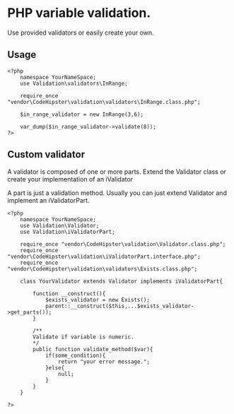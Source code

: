 PHP variable validation.
========================

Use provided validators or easily create your own.

Usage
-----

    <?php
        namespace YourNameSpace;
        use Validation\validators\InRange;

        require_once "vendor\CodeHipster\validation\validators\InRange.class.php";

        $in_range_validator = new InRange(3,6);

        var_dump($in_range_validator->validate(8));
    ?>
    
Custom validator
----------------

A validator is composed of one or more parts.
Extend the Validator class or create your implementation of an iValidator

A part is just a validation method.
Usually you can just extend Validator and implement an iValidatorPart. 

    <?php
        namespace YourNameSpace;
        use Validation\Validator;
        use Validation\iValidatorPart;

        require_once "vendor\CodeHipster\validation\Validator.class.php";
        require_once "vendor\CodeHipster\validation\iValidatorPart.interface.php";
        require_once "vendor\CodeHipster\validation\validators\Exists.class.php";

        class YourValidator extends Validator implements iValidatorPart{
            
            function __construct(){
                $exists_validator = new Exists();
                parent::__construct($this,...$exists_validator->get_parts());
            }
            
            /**
            Validate if variable is numeric.
            */
            public function validate_method($var){
                if(some_condition){
                    return "your error message.";
                }else{
                    null;
                }
            }        
        }
        
    ?>